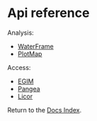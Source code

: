 # Api reference

Analysis:

* [WaterFrame](waterframe/index_waterframe.md)
* [PlotMap](plotmap/index_plotmap.md)

Access:

* [EGIM](access/egim/index_egim.md)
* [Pangea](access/pangea/index_pangea.md)
* [Licor](access/licor/index_licor.md)

Return to the [Docs Index](../index_docs.md).
